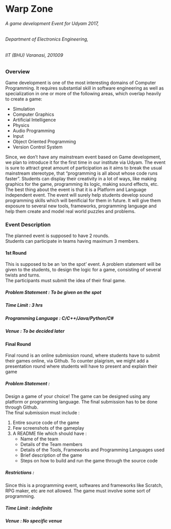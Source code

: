 # Warp Zone
###### A game development Event for Udyam 2017,
###### Department of Electronics Engineering,
###### IIT (BHU) Varanasi, 201009

### Overview
Game development is one of the most interesting domains of Computer Programming. It requires substantial skill in software engineering as well as specialization in one or more of the following areas, which overlap heavily to create a game:   

* Simulation
* Computer Graphics 
* Artificial Intelligence 
* Physics
* Audio Programming 
* Input
* Object Oriented Programming
* Version Control System  

Since, we don’t have any mainstream event based on Game development, we plan to introduce it for the first time in our institute via Udyam. The event is sure to attract great amount of participation as it aims to break the usual mainstream stereotype, that “programming is all about whose code runs faster”. Students can display their creativity in a lot of ways, like making graphics for the game, programming its logic, making sound effects, etc. The best thing about the event is that it is a Platform and Language independent event. The event will surely help students develop sound programming skills which will benificial for them in future. It will give them exposure to several new tools, frameworks, programming language and help them create and model real world puzzles and problems. 


### Event Description
The planned event is supposed to have 2 rounds.   
Students can participate in teams having maximum 3 members.  

#### 1st Round
This is supposed to be an ‘on the spot’ event. A problem statement will be given to the students, to design the logic for a game, consisting of several twists and turns.  
The participants must submit the idea of their final game. 

##### Problem Statement : To be given on the spot 
##### Time Limit : 3 hrs
##### Programming Language : C/C++/Java/Python/C#
##### Venue : To be decided later

#### Final Round
Final round is an online submission round, where students have to submit their games online, via Github. To counter plaigrism, we might add a presentation round where students will have to present and explain their game 

##### Problem Statement : 
Design a game of your choice! The game can be designed using any platform or programming language. The final submission has to be done through Github.   
The final submission must include : 
1. Entire source code of the game
2. Few screenshots of the gameplay
3. A README file which should have :
   * Name of the team
   * Details of the Team members
   * Details of the Tools, Frameworks and Programming Languages used
   * Brief description of the game
   * Steps on how to build and run the game through the source code

##### Restrictions : 
Since this is a programming event, softwares and frameworks like Scratch, RPG maker, etc are not allowed. The game must involve some sort of programming.

##### Time Limit : indefinite
##### Venue : No specific venue
